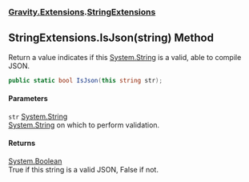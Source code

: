 ### [Gravity.Extensions](./Gravity-Extensions.md 'Gravity.Extensions').[StringExtensions](./Gravity-Extensions-StringExtensions.md 'Gravity.Extensions.StringExtensions')
## StringExtensions.IsJson(string) Method
Return a value indicates if this [System.String](https://docs.microsoft.com/en-us/dotnet/api/System.String 'System.String') is a valid, able to compile JSON.  
```csharp
public static bool IsJson(this string str);
```
#### Parameters
<a name='Gravity-Extensions-StringExtensions-IsJson(string)-str'></a>
`str` [System.String](https://docs.microsoft.com/en-us/dotnet/api/System.String 'System.String')  
[System.String](https://docs.microsoft.com/en-us/dotnet/api/System.String 'System.String') on which to perform validation.  
  
#### Returns
[System.Boolean](https://docs.microsoft.com/en-us/dotnet/api/System.Boolean 'System.Boolean')  
True if this string is a valid JSON, False if not.  
